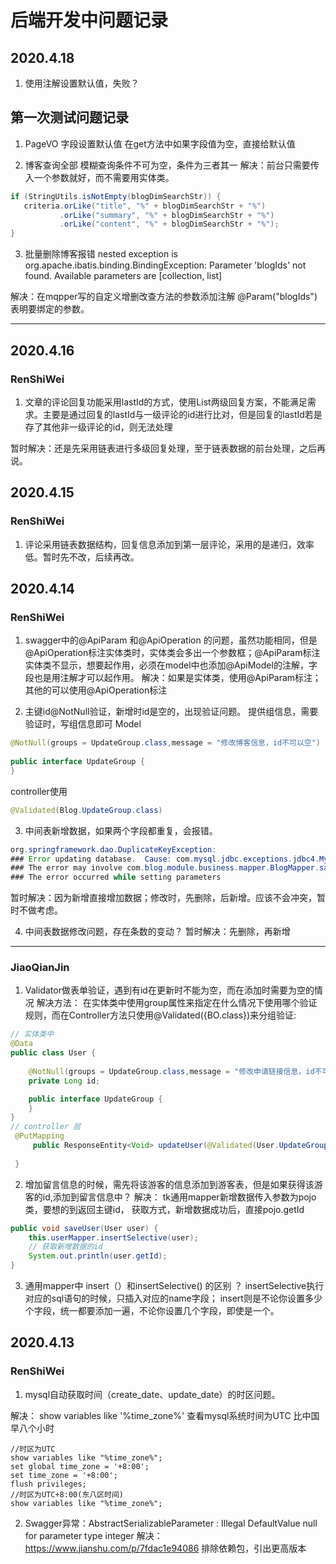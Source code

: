 
# 后端开发中问题记录
## 2020.4.18
1. 使用注解设置默认值，失败？

## 第一次测试问题记录
1. PageVO 字段设置默认值
在get方法中如果字段值为空，直接给默认值

2. 博客查询全部 模糊查询条件不可为空，条件为三者其一
解决：前台只需要传入一个参数就好，而不需要用实体类。
```java
if (StringUtils.isNotEmpty(blogDimSearchStr)) {
   criteria.orLike("title", "%" + blogDimSearchStr + "%")
           .orLike("summary", "%" + blogDimSearchStr + "%")
           .orLike("content", "%" + blogDimSearchStr + "%");
}
```

3. 批量删除博客报错
nested exception is org.apache.ibatis.binding.BindingException: Parameter 'blogIds' not found. Available parameters are [collection, list]

解决：在mqpper写的自定义增删改查方法的参数添加注解 @Param("blogIds") 表明要绑定的参数。


---
## 2020.4.16
### RenShiWei

1. 文章的评论回复功能采用lastId的方式，使用List两级回复方案，不能满足需求。主要是通过回复的lastId与一级评论的id进行比对，但是回复的lastId若是存了其他非一级评论的id，则无法处理

暂时解决：还是先采用链表进行多级回复处理，至于链表数据的前台处理，之后再说。

## 2020.4.15
### RenShiWei

1. 评论采用链表数据结构，回复信息添加到第一层评论，采用的是递归，效率低。暂时先不改，后续再改。

## 2020.4.14
### RenShiWei

1. swagger中的@ApiParam 和@ApiOperation 的问题，虽然功能相同，但是@ApiOperation标注实体类时，实体类会多出一个参数框；@ApiParam标注实体类不显示，想要起作用，必须在model中也添加@ApiModel的注解，字段也是用注解才可以起作用。
解决：如果是实体类，使用@ApiParam标注；其他的可以使用@ApiOperation标注

2. 主键id@NotNull验证，新增时id是空的，出现验证问题。
提供组信息，需要验证时，写组信息即可
Model

```java
@NotNull(groups = UpdateGroup.class,message = "修改博客信息，id不可以空")
	
public interface UpdateGroup {
}
```
controller使用
```java
@Validated(Blog.UpdateGroup.class)
```

3. 中间表新增数据，如果两个字段都重复，会报错。
```java
org.springframework.dao.DuplicateKeyException: 
### Error updating database.  Cause: com.mysql.jdbc.exceptions.jdbc4.MySQLIntegrityConstraintViolationException: Duplicate entry '1-1' for key 'PRIMARY'
### The error may involve com.blog.module.business.mapper.BlogMapper.saveBlogLabelMiddle-Inline
### The error occurred while setting parameters
```
暂时解决：因为新增直接增加数据；修改时，先删除，后新增。应该不会冲突，暂时不做考虑。

4. 中间表数据修改问题，存在条数的变动？
暂时解决：先删除，再新增

---

### JiaoQianJin

1. Validator做表单验证，遇到有id在更新时不能为空，而在添加时需要为空的情况
解决方法：
在实体类中使用group属性来指定在什么情况下使用哪个验证规则，而在Controller方法只使用@Validated({BO.class})来分组验证:
```java
// 实体类中
@Data
public class User {
	
	@NotNull(groups = UpdateGroup.class,message = "修改申请链接信息，id不可以空")
	private Long id;

	public interface UpdateGroup {
	}
}
// controller 层
 @PutMapping
	 public ResponseEntity<Void> updateUser(@Validated(User.UpdateGroup.class) User user) {
	 
 }
```

2. 增加留言信息的时候，需先将该游客的信息添加到游客表，但是如果获得该游客的id,添加到留言信息中？
	解决：
	tk通用mapper新增数据传入参数为pojo类，要想的到返回主键id，
	获取方式，新增数据成功后，直接pojo.getId
```java
public void saveUser(User user) {
	this.userMapper.insertSelective(user);
	// 获取新增数据的id
	System.out.println(user.getId);
}
```
3. 通用mapper中 insert（）和insertSelective() 的区别 ？
insertSelective执行对应的sql语句的时候，只插入对应的name字段；
insert则是不论你设置多少个字段，统一都要添加一遍，不论你设置几个字段，即使是一个。

## 2020.4.13
### RenShiWei

1. mysql自动获取时间（create_date、update_date）的时区问题。

解决：
show variables like '%time_zone%'     查看mysql系统时间为UTC 比中国早八个小时
```
//时区为UTC
show variables like "%time_zone%";
set global time_zone = '+8:00';
set time_zone = '+8:00';
flush privileges;
//时区为UTC+8:00(东八区时间)
show variables like "%time_zone%";
```

2. Swagger异常：AbstractSerializableParameter : Illegal DefaultValue null for parameter type integer
解决： https://www.jianshu.com/p/7fdac1e94086
排除依赖包，引出更高版本

